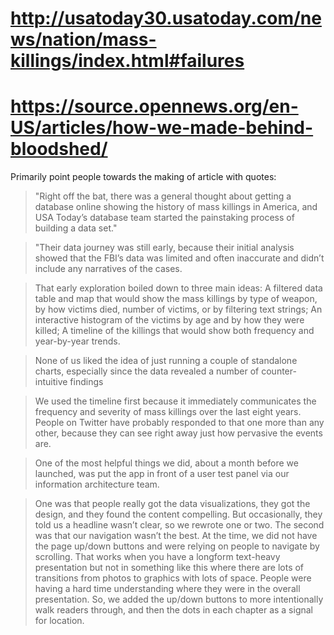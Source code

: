 # http://usatoday30.usatoday.com/news/nation/mass-killings/index.html#failures

# https://source.opennews.org/en-US/articles/how-we-made-behind-bloodshed/

Primarily point people towards the making of article with quotes: 

> "Right off the bat, there was a general thought about getting a database online showing the history of mass killings in America, and USA Today’s database team started the painstaking process of building a data set."

> "Their data journey was still early, because their initial analysis showed that the FBI’s data was limited and often inaccurate and didn’t include any narratives of the cases.

> That early exploration boiled down to three main ideas:
> A filtered data table and map that would show the mass killings by type of weapon, by how victims died, number of victims, or by filtering text strings;
> An interactive histogram of the victims by age and by how they were killed;
> A timeline of the killings that would show both frequency and year-by-year trends.

> None of us liked the idea of just running a couple of standalone charts, especially since the data revealed a number of counter-intuitive findings 

>  We used the timeline first because it immediately communicates the frequency and severity of mass killings over the last eight years. People on Twitter have probably responded to that one more than any other, because they can see right away just how pervasive the events are.

> One of the most helpful things we did, about a month before we launched, was put the app in front of a user test panel via our information architecture team. 

> One was that people really got the data visualizations, they got the design, and they found the content compelling. But occasionally, they told us a headline wasn’t clear, so we rewrote one or two. The second was that our navigation wasn’t the best. At the time, we did not have the page up/down buttons and were relying on people to navigate by scrolling. That works when you have a longform text-heavy presentation but not in something like this where there are lots of transitions from photos to graphics with lots of space. People were having a hard time understanding where they were in the overall presentation. So, we added the up/down buttons to more intentionally walk readers through, and then the dots in each chapter as a signal for location.